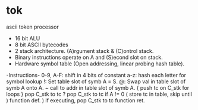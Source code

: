 # tok
 ascii token processor

- 16 bit ALU
- 8 bit ASCII bytecodes
- 2 stack architecture. (A)rgument stack & (C)ontrol stack. 
- Binary instructions operate on A and (S)econd slot on stack. 
- Hardware symbol table (Open addressing, linear probing hash table).


-Instructions-
 0-9, A-F: shift in 4 bits of constant
 a-z: hash each letter for symbol lookup
 !: Set table slot of symb A = S.
 @: Swap val in table slot of symb A onto A.
 ~ call to addr in table slot of symb A.
 { push tc on C_stk for loops
 } pop C_stk to tc
 ? pop C_stk to tc if A != 0
 ( store tc in table, skip until ) function def.
 ) if executing, pop C_stk to tc function ret. 
